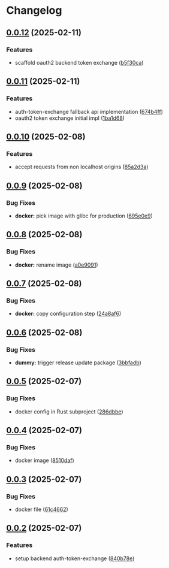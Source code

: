 # Changelog

## [0.0.12](https://github.com/szn-app/donation-app/compare/auth-token-exchange@v0.0.11...auth-token-exchange@v0.0.12) (2025-02-11)


### Features

* scaffold oauth2 backend token exchange ([b5f30ca](https://github.com/szn-app/donation-app/commit/b5f30cae485488258b1ed3fdd7184d2a11a6680e))

## [0.0.11](https://github.com/szn-app/donation-app/compare/auth-token-exchange@v0.0.10...auth-token-exchange@v0.0.11) (2025-02-11)


### Features

* auth-token-exchange fallback api implementation ([674b4ff](https://github.com/szn-app/donation-app/commit/674b4ffa4e81aa697f3ec343eb83ab3f20e966b3))
* oauth2 token exchange initial impl ([1ba1d68](https://github.com/szn-app/donation-app/commit/1ba1d686a6e1b0488131403722efe19e67da4566))

## [0.0.10](https://github.com/szn-app/donation-app/compare/auth-token-exchange@v0.0.9...auth-token-exchange@v0.0.10) (2025-02-08)


### Features

* accept requests from non localhost origins ([85a2d3a](https://github.com/szn-app/donation-app/commit/85a2d3af5071b0d880ab2fd5c4fef3c453103cdd))

## [0.0.9](https://github.com/szn-app/donation-app/compare/auth-token-exchange@v0.0.8...auth-token-exchange@v0.0.9) (2025-02-08)


### Bug Fixes

* **docker:** pick image with glibc for production ([695e0e9](https://github.com/szn-app/donation-app/commit/695e0e94d9fccc93ea5ded103276ac03c2aa4ee0))

## [0.0.8](https://github.com/szn-app/donation-app/compare/auth-token-exchange@v0.0.7...auth-token-exchange@v0.0.8) (2025-02-08)


### Bug Fixes

* **docker:** rename image ([a0e9091](https://github.com/szn-app/donation-app/commit/a0e909113eae5ca4c67cb5e92a709e25796492d5))

## [0.0.7](https://github.com/szn-app/donation-app/compare/auth-token-exchange@v0.0.6...auth-token-exchange@v0.0.7) (2025-02-08)


### Bug Fixes

* **docker:** copy configuration step ([24a8af6](https://github.com/szn-app/donation-app/commit/24a8af6c7d5fcc96f5e41109d53d59ad1ecf5245))

## [0.0.6](https://github.com/szn-app/donation-app/compare/auth-token-exchange@v0.0.5...auth-token-exchange@v0.0.6) (2025-02-08)


### Bug Fixes

* **dummy:** trigger release update package ([3bbfadb](https://github.com/szn-app/donation-app/commit/3bbfadb339ade9a3b0d6dd60738f52cccbe2f915))

## [0.0.5](https://github.com/szn-app/donation-app/compare/auth-token-exchange@v0.0.4...auth-token-exchange@v0.0.5) (2025-02-07)


### Bug Fixes

* docker config in Rust subproject ([286dbbe](https://github.com/szn-app/donation-app/commit/286dbbe4d3ac6663fcaff25720e8c8a67173029a))

## [0.0.4](https://github.com/szn-app/donation-app/compare/auth-token-exchange@v0.0.3...auth-token-exchange@v0.0.4) (2025-02-07)


### Bug Fixes

* docker image ([8510daf](https://github.com/szn-app/donation-app/commit/8510dafd5a2c40718da73e132935d4e86bdb229d))

## [0.0.3](https://github.com/szn-app/donation-app/compare/auth-token-exchange@v0.0.2...auth-token-exchange@v0.0.3) (2025-02-07)


### Bug Fixes

* docker file ([61c4662](https://github.com/szn-app/donation-app/commit/61c466228e1c0cfc9eb1380300086ebe0aa4f71a))

## [0.0.2](https://github.com/szn-app/donation-app/compare/auth-token-exchange-v0.0.1...auth-token-exchange@v0.0.2) (2025-02-07)


### Features

* setup backend auth-token-exchange ([840b78e](https://github.com/szn-app/donation-app/commit/840b78e6ada4153db568aa11434de83e14e11c07))
